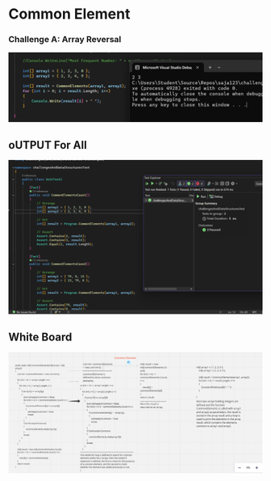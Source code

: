 # Common Element

### Challenge A: Array Reversal
![output common](output.png)




## oUTPUT For All
![Testing common](Testingcommon.png)

## White Board
![White Board](Whitebord.png)

